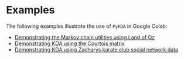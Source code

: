 # Examples

The following examples illustrate the use of `PyKDA` in Google Colab:

- [Demonstrating the Markov chain utilities using Land of Oz]()
- [Demonstrating KDA using the Courtois matrix](https://colab.research.google.com/drive/19NybJ1DIMAD4rPJsRo1LmFSKvttEYizn)
- [Demonstrating KDA using Zacharys karate club social network data](https://colab.research.google.com/drive/19NRs6eVeSFNvFNT3Cl94mNHuaoxOpda9)
